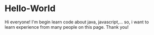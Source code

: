 # Hello-World

Hi everyone!
I'm begin learn code about java, javascript,... so, i want to learn 
experience from many people on this page.
Thank you!
